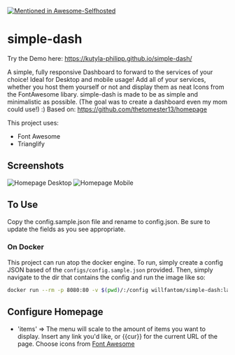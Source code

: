 [![Mentioned in Awesome-Selfhosted](https://awesome.re/mentioned-badge.svg)](https://github.com/Kickball/awesome-selfhosted#personal-dashboards)
# simple-dash

Try the Demo here: https://kutyla-philipp.github.io/simple-dash/

A simple, fully responsive Dashboard to forward to the services of your choice! Ideal for Desktop and mobile usage!
Add all of your services, whether you host them yourself or not and display them as neat Icons from the FontAwesome libary.
simple-dash is made to be as simple and minimalistic as possible. (The goal was to create a dashboard even my mom could use!) :)
Based on: https://github.com/thetomester13/homepage

This project uses:
- Font Awesome
- Trianglify

## Screenshots
![Homepage Desktop](example_img/homepage-desktop.jpg?raw=true)
![Homepage Mobile](example_img/homepage-mobile.jpg?raw=true)

## To Use
Copy the config.sample.json file and rename to config.json. Be sure to update the fields as you see appropriate.

### On Docker

This project can run atop the docker engine. To run, simply create a config JSON based of the `configs/config.sample.json` provided. Then, simply navigate to the dir that contains the config and run the image like so:

```bash
docker run --rm -p 8080:80 -v $(pwd)/:/config willfantom/simple-dash:latest
```

## Configure Homepage
- 'items' => The menu will scale to the amount of items you want to display. Insert any link you'd like, or {{cur}} for the current URL of the page. Choose icons from [Font Awesome](http://fontawesome.io/icons/)
